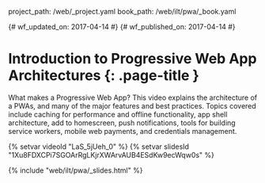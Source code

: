 project_path: /web/_project.yaml
book_path: /web/ilt/pwa/_book.yaml

{# wf_updated_on: 2017-04-14 #}
{# wf_published_on: 2017-04-14 #}

# Introduction to Progressive Web App Architectures {: .page-title }

What makes a Progressive Web App? This video explains the architecture of a
PWAs, and many of the major features and best practices. Topics covered include
caching for performance and offline functionality, app shell architecture, add
to homescreen, push notifications, tools for building service workers, mobile
web payments, and credentials management.

{% setvar videoId "LaS_5jUeh_0" %}
{% setvar slidesId "1Xu8FDXCPi7SGOArRgLKjrXWArvAUB4ESdKw9ecWqw0s" %}

{% include "web/ilt/pwa/_slides.html" %}
